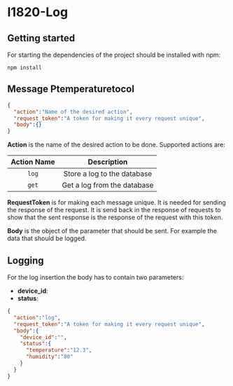 # I1820-Log

## Getting started

For starting the dependencies of the project should be installed with npm:

`npm install`

## Message Ptemperaturetocol

~~~json
{
  "action":"Name of the desired action",
  "request_token":"A token for making it every request unique",
  "body":{}
}
~~~

**Action** is the name of the desired action to be done. Supported actions are:

|Action Name|Description|
|:---:|:---:|
|`log`|Store a log to the database|
|`get`|Get a log from the database|

**RequestToken** is for making each message unique. It is needed for sending the response of the request. It is send back in the response of requests to show that the sent response is the response of the request with this token.

**Body** is the object of the parameter that should be sent. For example the data that should be logged.

## Logging

For the log insertion the body has to contain two parameters:

* **device_id**:
* **status**:

~~~json
{
  "action":"log",
  "request_token":"A token for making it every request unique",
  "body":{
    "device_id":"",
    "status":{
      "temperature":"12.3",
      "humidity":"80"
    }
  }
}
~~~